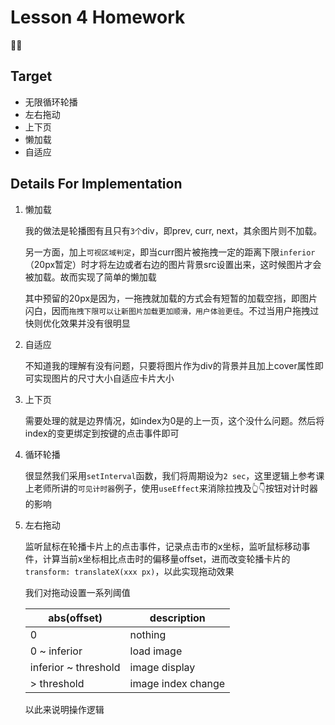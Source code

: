 # Lesson 4 Homework

👨‍🎨

## Target

- 无限循环轮播
- 左右拖动
- 上下页
- 懒加载
- 自适应

## Details For Implementation

1. 懒加载

   我的做法是轮播图有且只有`3个`div，即prev, curr, next，其余图片则不加载。

   另一方面，加上`可视区域判定`，即当curr图片被拖拽一定的距离下限`inferior`（20px暂定）时才将左边或者右边的图片背景src设置出来，这时候图片才会被加载。故而实现了简单的懒加载

   其中预留的20px是因为，一拖拽就加载的方式会有短暂的加载空挡，即图片闪白，因而`拖拽下限可以让新图片加载更加顺滑，用户体验更佳`。不过当用户拖拽过快则优化效果并没有很明显

2. 自适应

    不知道我的理解有没有问题，只要将图片作为div的背景并且加上cover属性即可实现图片的尺寸大小自适应卡片大小

3. 上下页

    需要处理的就是边界情况，如index为0是的上一页，这个没什么问题。然后将index的变更绑定到按键的点击事件即可

4. 循环轮播

    很显然我们采用`setInterval`函数，我们将周期设为`2 sec`，这里逻辑上参考课上老师所讲的`可见计时器`例子，使用`useEffect`来消除拉拽及👆👇按钮对计时器的影响

5. 左右拖动

    监听鼠标在轮播卡片上的点击事件，记录点击市的x坐标，监听鼠标移动事件，计算当前x坐标相比点击时的偏移量offset，进而改变轮播卡片的`transform: translateX(xxx px)`，以此实现拖动效果

    我们对拖动设置一系列阈值

    | abs(offset) | description |
    | - | - |
    | 0 | nothing |
    | 0 ~ inferior | load image |
    | inferior ~ threshold | image display |
    | > threshold | image index change |

    以此来说明操作逻辑
